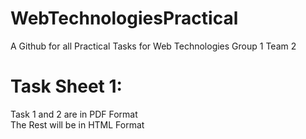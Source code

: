 # WebTechnologiesPractical
A Github for all Practical Tasks for Web Technologies Group 1 Team 2

# Task Sheet 1:
Task 1 and 2 are in PDF Format 
</br>
The Rest will be in HTML Format
